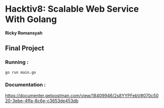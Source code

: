 # Hacktiv8: Scalable Web Service With Golang
**Ricky Romansyah**
## Final Project

### Running :
```sh
go run main.go
```

### Documentation :
https://documenter.getpostman.com/view/18409946/2s8YYPFebV#070c5020-3ebe-4ffa-8c6e-c3653de453db


